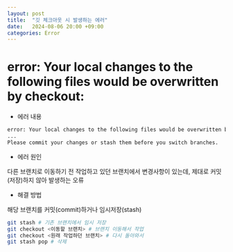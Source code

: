 ```yaml
---
layout: post
title:  "깃 체크아웃 시 발생하는 에러"
date:   2024-08-06 20:00 +09:00
categories: Error
---
```


# error: Your local changes to the following files would be overwritten by checkout:

- 에러 내용

```bash
error: Your local changes to the following files would be overwritten by checkout:
...
Please commit your changes or stash them before you switch branches.
```

- 에러 원인

다른 브랜치로 이동하기 전 작업하고 있던 브랜치에서 변경사항이 있는데, 제대로 커밋(저장)하지 않아 발생하는 오류

- 해결 방법

해당 브랜치를 커밋(commit)하거나 임시저장(stash)

```bash
git stash # 기존 브랜치에서 임시 저장
git checkout <이동할 브랜치> # 브랜치 이동해서 작업
git checkout <원래 작업하던 브랜치> # 다시 돌아와서
git stash pop # 삭제
```